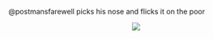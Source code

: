 @postmansfarewell picks his nose and flicks it on the poor
</p> 
<p align="center">
<img src=https://i.postimg.cc/Gmqgqgpf/IMG-4421.jpg>

  


